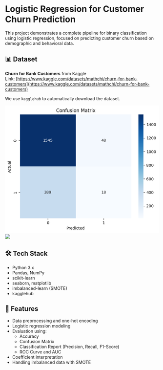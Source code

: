 # Logistic Regression for Customer Churn Prediction

This project demonstrates a complete pipeline for binary classification using logistic regression, focused on predicting customer churn based on demographic and behavioral data.

## 📊 Dataset

**Churn for Bank Customers** from Kaggle  
Link: [https://www.kaggle.com/datasets/mathchi/churn-for-bank-customers](https://www.kaggle.com/datasets/mathchi/churn-for-bank-customers)

We use `kagglehub` to automatically download the dataset.

![](image-1.png)
![](image-2.png)

## 🛠️ Tech Stack

- Python 3.x
- Pandas, NumPy
- scikit-learn
- seaborn, matplotlib
- imbalanced-learn (SMOTE)
- kagglehub

## 📌 Features

- Data preprocessing and one-hot encoding
- Logistic regression modeling
- Evaluation using:
  - Accuracy
  - Confusion Matrix
  - Classification Report (Precision, Recall, F1-Score)
  - ROC Curve and AUC
- Coefficient interpretation
- Handling imbalanced data with SMOTE
